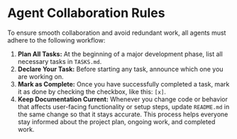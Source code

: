 # Agent Collaboration Rules
To ensure smooth collaboration and avoid redundant work, all agents must adhere to the following workflow:
1.  **Plan All Tasks:** At the beginning of a major development phase, list all necessary tasks in `TASKS.md`.
2.  **Declare Your Task:** Before starting any task, announce which one you are working on.
3.  **Mark as Complete:** Once you have successfully completed a task, mark it as done by checking the checkbox, like this: `[x]`.
4.  **Keep Documentation Current:** Whenever you change code or behavior that affects user-facing functionality or setup steps, update `README.md` in the same change so that it stays accurate.
This process helps everyone stay informed about the project plan, ongoing work, and completed work.
